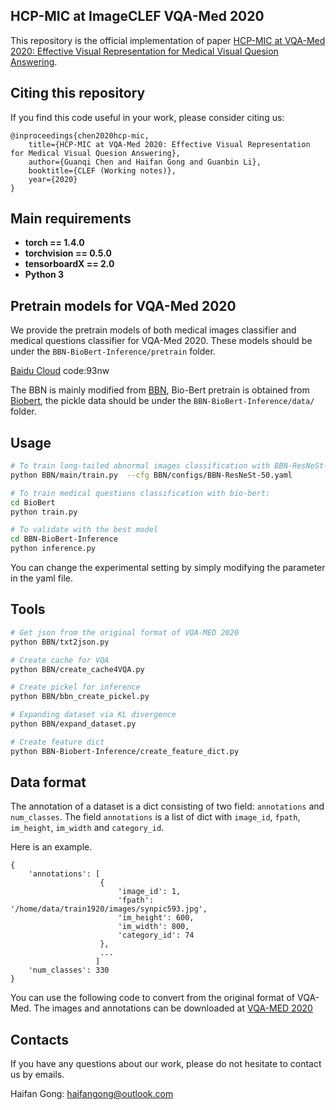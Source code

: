 ## HCP-MIC at ImageCLEF VQA-Med 2020
This repository is the official implementation of paper [HCP-MIC at VQA-Med 2020: Effective Visual Representation for Medical Visual Quesion Answering](http://ceur-ws.org/Vol-2696/paper_74.pdf).

## Citing this repository
If you find this code useful in your work, please consider citing us:

```
@inproceedings{chen2020hcp-mic,
	title={HCP-MIC at VQA-Med 2020: Effective Visual Representation for Medical Visual Quesion Answering},
	author={Guanqi Chen and Haifan Gong and Guanbin Li},
	booktitle={CLEF (Working notes)},
	year={2020}
}
```

## Main requirements

  * **torch == 1.4.0**
  * **torchvision == 0.5.0**
  * **tensorboardX == 2.0**
  * **Python 3**

## Pretrain models for VQA-Med 2020

We provide the pretrain models of both medical images classifier and medical questions classifier for VQA-Med 2020.
These models should be under the ```BBN-BioBert-Inference/pretrain``` folder.

[Baidu Cloud](https://pan.baidu.com/s/1LX9NZ66PLnacqhZSo7mXvg) code:93nw

The BBN is mainly modified from [BBN](https://github.com/Megvii-Nanjing/BBN), Bio-Bert pretrain is obtained from [Biobert](https://github.com/dmis-lab/biobert), the pickle data should be under the ```BBN-BioBert-Inference/data/``` folder. 

## Usage
```bash
# To train long-tailed abnormal images classification with BBN-ResNeSt-50:
python BBN/main/train.py  --cfg BBN/configs/BBN-ResNeSt-50.yaml     

# To train medical questions classification with bio-bert:
cd BioBert
python train.py

# To validate with the best model
cd BBN-BioBert-Inference
python inference.py
```

You can change the experimental setting by simply modifying the parameter in the yaml file.

## Tools

```bash
# Get json from the original format of VQA-MED 2020
python BBN/txt2json.py

# Create cache for VQA
python BBN/create_cache4VQA.py

# Create pickel for inference
python BBN/bbn_create_pickel.py

# Expanding dataset via KL divergence
python BBN/expand_dataset.py

# Create feature dict
python BBN-Biobert-Inference/create_feature_dict.py
```

## Data format

The annotation of a dataset is a dict consisting of two field: `annotations` and `num_classes`.
The field `annotations` is a list of dict with
`image_id`, `fpath`, `im_height`, `im_width` and `category_id`.

Here is an example.
```
{
    'annotations': [
                    {
                        'image_id': 1,
                        'fpath': '/home/data/train1920/images/synpic593.jpg',
                        'im_height': 600,
                        'im_width': 800,
                        'category_id': 74
                    },
                    ...
                   ]
    'num_classes': 330
}
```
You can use the following code to convert from the original format of VQA-Med. 
The images and annotations can be downloaded at [VQA-MED 2020](https://www.aicrowd.com/challenges/imageclef-2020-vqa-med-vqa)


## Contacts
If you have any questions about our work, please do not hesitate to contact us by emails.

Haifan Gong: haifangong@outlook.com
